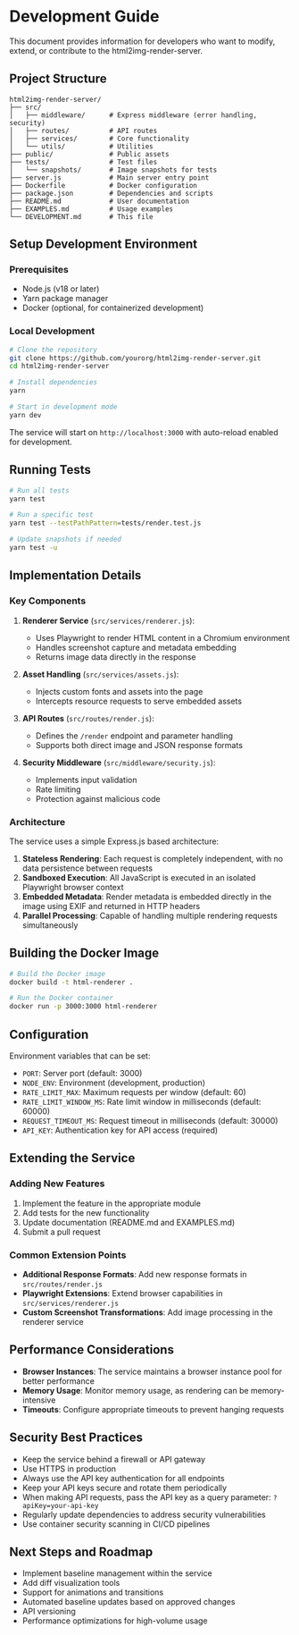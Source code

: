 # Development Guide

This document provides information for developers who want to modify, extend, or contribute to the html2img-render-server.

## Project Structure

```
html2img-render-server/
├── src/
│   ├── middleware/      # Express middleware (error handling, security)
│   ├── routes/          # API routes
│   ├── services/        # Core functionality
│   └── utils/           # Utilities
├── public/              # Public assets
├── tests/               # Test files
│   └── snapshots/       # Image snapshots for tests
├── server.js            # Main server entry point
├── Dockerfile           # Docker configuration
├── package.json         # Dependencies and scripts
├── README.md            # User documentation
├── EXAMPLES.md          # Usage examples
└── DEVELOPMENT.md       # This file
```

## Setup Development Environment

### Prerequisites

- Node.js (v18 or later)
- Yarn package manager
- Docker (optional, for containerized development)

### Local Development

```bash
# Clone the repository
git clone https://github.com/yourorg/html2img-render-server.git
cd html2img-render-server

# Install dependencies
yarn

# Start in development mode
yarn dev
```

The service will start on `http://localhost:3000` with auto-reload enabled for development.

## Running Tests

```bash
# Run all tests
yarn test

# Run a specific test
yarn test --testPathPattern=tests/render.test.js

# Update snapshots if needed
yarn test -u
```

## Implementation Details

### Key Components

1. **Renderer Service** (`src/services/renderer.js`):
   - Uses Playwright to render HTML content in a Chromium environment
   - Handles screenshot capture and metadata embedding
   - Returns image data directly in the response

2. **Asset Handling** (`src/services/assets.js`):
   - Injects custom fonts and assets into the page
   - Intercepts resource requests to serve embedded assets

3. **API Routes** (`src/routes/render.js`):
   - Defines the `/render` endpoint and parameter handling
   - Supports both direct image and JSON response formats

4. **Security Middleware** (`src/middleware/security.js`):
   - Implements input validation
   - Rate limiting
   - Protection against malicious code

### Architecture

The service uses a simple Express.js based architecture:

1. **Stateless Rendering**: Each request is completely independent, with no data persistence between requests
2. **Sandboxed Execution**: All JavaScript is executed in an isolated Playwright browser context
3. **Embedded Metadata**: Render metadata is embedded directly in the image using EXIF and returned in HTTP headers
4. **Parallel Processing**: Capable of handling multiple rendering requests simultaneously

## Building the Docker Image

```bash
# Build the Docker image
docker build -t html-renderer .

# Run the Docker container
docker run -p 3000:3000 html-renderer
```

## Configuration

Environment variables that can be set:

- `PORT`: Server port (default: 3000)
- `NODE_ENV`: Environment (development, production)
- `RATE_LIMIT_MAX`: Maximum requests per window (default: 60)
- `RATE_LIMIT_WINDOW_MS`: Rate limit window in milliseconds (default: 60000)
- `REQUEST_TIMEOUT_MS`: Request timeout in milliseconds (default: 30000)
- `API_KEY`: Authentication key for API access (required)

## Extending the Service

### Adding New Features

1. Implement the feature in the appropriate module
2. Add tests for the new functionality
3. Update documentation (README.md and EXAMPLES.md)
4. Submit a pull request

### Common Extension Points

- **Additional Response Formats**: Add new response formats in `src/routes/render.js`
- **Playwright Extensions**: Extend browser capabilities in `src/services/renderer.js`
- **Custom Screenshot Transformations**: Add image processing in the renderer service

## Performance Considerations

- **Browser Instances**: The service maintains a browser instance pool for better performance
- **Memory Usage**: Monitor memory usage, as rendering can be memory-intensive
- **Timeouts**: Configure appropriate timeouts to prevent hanging requests

## Security Best Practices

- Keep the service behind a firewall or API gateway
- Use HTTPS in production
- Always use the API key authentication for all endpoints
- Keep your API keys secure and rotate them periodically
- When making API requests, pass the API key as a query parameter: `?apiKey=your-api-key`
- Regularly update dependencies to address security vulnerabilities
- Use container security scanning in CI/CD pipelines

## Next Steps and Roadmap

- Implement baseline management within the service
- Add diff visualization tools
- Support for animations and transitions
- Automated baseline updates based on approved changes
- API versioning
- Performance optimizations for high-volume usage